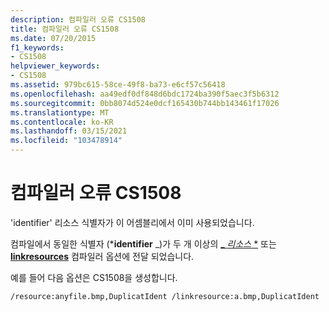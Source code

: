 ```yaml
---
description: 컴파일러 오류 CS1508
title: 컴파일러 오류 CS1508
ms.date: 07/20/2015
f1_keywords:
- CS1508
helpviewer_keywords:
- CS1508
ms.assetid: 979bc615-58ce-49f8-ba73-e6cf57c56418
ms.openlocfilehash: aa49edf0df848d6bdc1724ba390f5aec3f5b6312
ms.sourcegitcommit: 0bb8074d524e0dcf165430b744bb143461f17026
ms.translationtype: MT
ms.contentlocale: ko-KR
ms.lasthandoff: 03/15/2021
ms.locfileid: "103478914"
---
```

# <a name="compiler-error-cs1508"></a>컴파일러 오류 CS1508

'identifier' 리소스 식별자가 이 어셈블리에서 이미 사용되었습니다.  
  
 컴파일에서 동일한 식별자 (***identifier** _)가 두 개 이상의 [_ *리소스* *](../language-reference/compiler-options/resources.md#resources) 또는 [**linkresources**](../language-reference/compiler-options/resources.md#linkresources) 컴파일러 옵션에 전달 되었습니다.  
  
 예를 들어 다음 옵션은 CS1508을 생성합니다.  
  
```console  
/resource:anyfile.bmp,DuplicatIdent /linkresource:a.bmp,DuplicatIdent  
```
